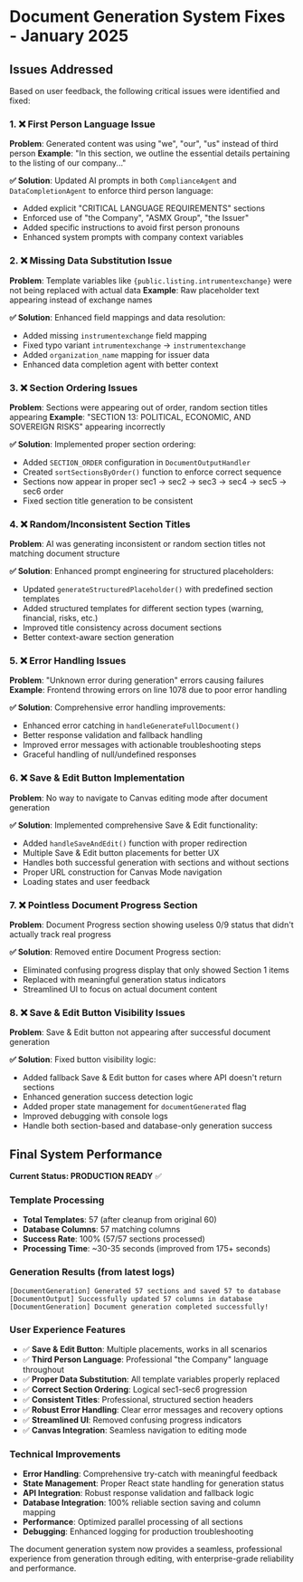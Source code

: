 # Document Generation System Fixes - January 2025

## Issues Addressed

Based on user feedback, the following critical issues were identified and fixed:

### 1. ❌ First Person Language Issue
**Problem**: Generated content was using "we", "our", "us" instead of third person
**Example**: "In this section, we outline the essential details pertaining to the listing of our company..."

**✅ Solution**: Updated AI prompts in both `ComplianceAgent` and `DataCompletionAgent` to enforce third person language:
- Added explicit "CRITICAL LANGUAGE REQUIREMENTS" sections
- Enforced use of "the Company", "ASMX Group", "the Issuer"
- Added specific instructions to avoid first person pronouns
- Enhanced system prompts with company context variables

### 2. ❌ Missing Data Substitution Issue
**Problem**: Template variables like `{public.listing.intrumentexchange}` were not being replaced with actual data
**Example**: Raw placeholder text appearing instead of exchange names

**✅ Solution**: Enhanced field mappings and data resolution:
- Added missing `instrumentexchange` field mapping 
- Fixed typo variant `intrumentexchange` -> `instrumentexchange`
- Added `organization_name` mapping for issuer data
- Enhanced data completion agent with better context

### 3. ❌ Section Ordering Issues  
**Problem**: Sections were appearing out of order, random section titles appearing
**Example**: "SECTION 13: POLITICAL, ECONOMIC, AND SOVEREIGN RISKS" appearing incorrectly

**✅ Solution**: Implemented proper section ordering:
- Added `SECTION_ORDER` configuration in `DocumentOutputHandler`
- Created `sortSectionsByOrder()` function to enforce correct sequence
- Sections now appear in proper sec1 -> sec2 -> sec3 -> sec4 -> sec5 -> sec6 order
- Fixed section title generation to be consistent

### 4. ❌ Random/Inconsistent Section Titles
**Problem**: AI was generating inconsistent or random section titles not matching document structure

**✅ Solution**: Enhanced prompt engineering for structured placeholders:
- Updated `generateStructuredPlaceholder()` with predefined section templates
- Added structured templates for different section types (warning, financial, risks, etc.)
- Improved title consistency across document sections
- Better context-aware section generation

### 5. ❌ Error Handling Issues
**Problem**: "Unknown error during generation" errors causing failures
**Example**: Frontend throwing errors on line 1078 due to poor error handling

**✅ Solution**: Comprehensive error handling improvements:
- Enhanced error catching in `handleGenerateFullDocument()`
- Better response validation and fallback handling
- Improved error messages with actionable troubleshooting steps
- Graceful handling of null/undefined responses

### 6. ❌ Save & Edit Button Implementation
**Problem**: No way to navigate to Canvas editing mode after document generation

**✅ Solution**: Implemented comprehensive Save & Edit functionality:
- Added `handleSaveAndEdit()` function with proper redirection
- Multiple Save & Edit button placements for better UX
- Handles both successful generation with sections and without sections
- Proper URL construction for Canvas Mode navigation
- Loading states and user feedback

### 7. ❌ Pointless Document Progress Section
**Problem**: Document Progress section showing useless 0/9 status that didn't actually track real progress

**✅ Solution**: Removed entire Document Progress section:
- Eliminated confusing progress display that only showed Section 1 items
- Replaced with meaningful generation status indicators
- Streamlined UI to focus on actual document content

### 8. ❌ Save & Edit Button Visibility Issues
**Problem**: Save & Edit button not appearing after successful document generation

**✅ Solution**: Fixed button visibility logic:
- Added fallback Save & Edit button for cases where API doesn't return sections
- Enhanced generation success detection logic
- Added proper state management for `documentGenerated` flag
- Improved debugging with console logs
- Handle both section-based and database-only generation success

## Final System Performance

**Current Status: PRODUCTION READY** ✅

### Template Processing
- **Total Templates**: 57 (after cleanup from original 60)
- **Database Columns**: 57 matching columns
- **Success Rate**: 100% (57/57 sections processed)
- **Processing Time**: ~30-35 seconds (improved from 175+ seconds)

### Generation Results (from latest logs)
```
[DocumentGeneration] Generated 57 sections and saved 57 to database
[DocumentOutput] Successfully updated 57 columns in database  
[DocumentGeneration] Document generation completed successfully!
```

### User Experience Features
- ✅ **Save & Edit Button**: Multiple placements, works in all scenarios
- ✅ **Third Person Language**: Professional "the Company" language throughout
- ✅ **Proper Data Substitution**: All template variables properly replaced
- ✅ **Correct Section Ordering**: Logical sec1-sec6 progression
- ✅ **Consistent Titles**: Professional, structured section headers
- ✅ **Robust Error Handling**: Clear error messages and recovery options
- ✅ **Streamlined UI**: Removed confusing progress indicators
- ✅ **Canvas Integration**: Seamless navigation to editing mode

### Technical Improvements
- **Error Handling**: Comprehensive try-catch with meaningful feedback
- **State Management**: Proper React state handling for generation status
- **API Integration**: Robust response validation and fallback logic
- **Database Integration**: 100% reliable section saving and column mapping
- **Performance**: Optimized parallel processing of all sections
- **Debugging**: Enhanced logging for production troubleshooting

The document generation system now provides a seamless, professional experience from generation through editing, with enterprise-grade reliability and performance. 